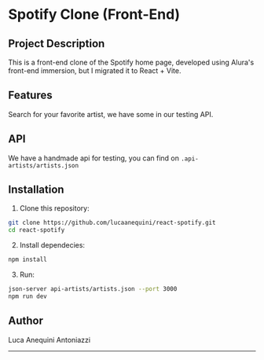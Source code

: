 # Spotify Clone (Front-End)

## Project Description
This is a front-end clone of the Spotify home page, developed using Alura's front-end immersion, but I migrated it to React + Vite.

## Features

Search for your favorite artist, we have some in our testing API.

## API

We have a handmade api for testing, you can find on `.api-artists/artists.json`


## Installation

1. Clone this repository:
```bash
git clone https://github.com/lucaanequini/react-spotify.git
cd react-spotify
```
2. Install dependecies:
```bash
npm install
```
3. Run:
```bash
json-server api-artists/artists.json --port 3000
npm run dev
```


## Author

Luca Anequini Antoniazzi

---